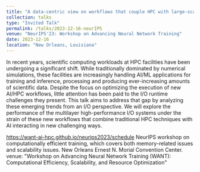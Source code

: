 ```yaml
---
title: "A data-centric view on workflows that couple HPC with large-scale models"
collection: talks
type: "Invited Talk"
permalink: /talks/2023-12-16-neurIPS
venue: "NeurIPS'23: Workshop on Advancing Neural Network Training"
date: 2023-12-16
location: "New Orleans, Louisiana"
---
```



In recent years, scientific computing workloads at HPC facilities have been undergoing a significant shift. While traditionally dominated by numerical simulations, these facilities are increasingly handling AI/ML applications for training and inference, processing and producing ever-increasing amounts of scientific data. Despite the focus on optimizing the execution of new AI/HPC workflows, little attention has been paid to the I/O runtime challenges they present. This talk aims to address that gap by analyzing these emerging trends from an I/O perspective. We will explore the performance of the multilayer high-performance I/O systems under the strain of these new workflows that combine traditional HPC techniques with AI interacting in new challenging ways.

https://want-ai-hpc.github.io/neurips2023/schedule
NeurIPS workshop on computationally efficient training, which covers both memory-related issues and scalability issues. 
New Orleans Ernest N. Morial Convention Center.
venue: "Workshop on Advancing Neural Network Training (WANT): Computational Efficiency, Scalability, and Resource Optimization"
